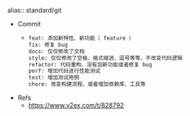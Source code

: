 alias:: standard/git
- Commit
  - ```bash
    feat: 添加新特性、新功能（ feature ）
    fix: 修复 bug
    docs: 仅仅修改了文档
    style: 仅仅修改了空格、格式缩进、逗号等等，不改变代码逻辑
    refactor: 代码重构，没有加新功能或者修复 bug
    perf: 增加代码进行性能测试
    test: 增加测试用例
    chore: 改变构建流程、或者增加依赖库、工具等
    ```
- Refs
  - https://www.v2ex.com/t/828792